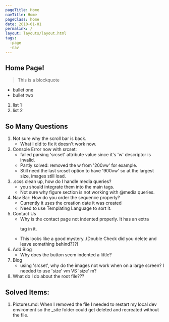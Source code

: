 ```yaml
---
pageTitle: Home
navTitle: Home
pageClass: home
date: 2010-01-01
permalink: /
layout: layouts/layout.html
tags:
  -page
  -nav
---
```


<!-- 'permalink: /' is what tells eleventy to render this file as the top level (index.html)  -->


## Home Page!
> This is a blockquote

- bullet one
- bullet two

1. list 1
1. list 2


## So Many Questions

1. Not sure why the scroll bar is back.
    - What I did to fix it doesn't work now.
1. Console Error now with srcset:
    - failed parsing 'srcset' attribute value since it's 'w' descriptor is invalid.
    - Partly solved:  removed the w from '200vw' for example.
    - Still need the last srcset option to have '900vw' so at the largest size, images still load.
1. .scss clean up, how do I handle media queries?
    - you should integrate them into the main tags.
    - Not sure why figure section is not working with @media queries.
1. Nav Bar:  How do you order the sequence properly?
    - Currently it uses the creation date it was created
    - Need to use Templating Language to sort it.
1. Contact Us
    - Why is the contact page not indented properly.  It has an extra <p> tag in it.
    - This looks like a good mystery..(Double Check did you delete and leave something behind???)
1. Add Blog
    - Why does the button seem indented a little?
1. Blog
    - using 'srcset', why do the images not work when on a large screen?  I needed to use 'size' vm VS 'size' m?
1. What do I do about the root file???



## Solved Items:

1. Pictures.md: When I removed the file I needed to restart my local dev enviroment so the _site folder could get deleted and recreated without the file.
<!-- [Home](/) -->


<!--
navTitle: Index
permalink: /

base-h1.html
base-layout.html
combined-Test-layout.html

---
layout: layout.html
pageTitle:  MyPageTitleHere
tags: 
  - page
  - nav
navTitle: NavTitle-Index
pageClass: classIndex
---





tags: [create collections name spaces] 
    Now it's a variable :)
    check out the nav section in _includes\layout.html

Note you can create your own variables their too, look at pictures.md

singleImage: /img/apples.png
images:
  - apples.png
  - apples-red.png
  - apples-group.png

    singleImage:  is a single image
    images is an array

pageClass: [Name]

This is how you create a class in the <body> where you can apply special css rules



*** _data  (Globally avialable)
    filename.json

    > so data will be available as filename.[data in json file]

    

-->

